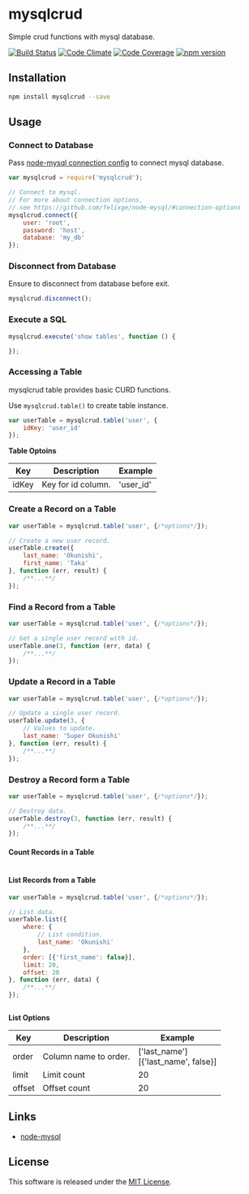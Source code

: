 mysqlcrud
=====

Simple crud functions with mysql database.

<!-- Badge start -->

[![Build Status][my_travis_badge_url]][my_travis_url]
[![Code Climate][my_codeclimate_badge_url]][my_codeclimate_url]
[![Code Coverage][my_codeclimate_coverage_badge_url]][my_codeclimate_url]
[![npm version][my_npm_budge_url]][my_npm_url]


Installation
-----

```bash
npm install mysqlcrud --save
```

Usage
-----

### Connect to Database

Pass [node-mysql connection config](https://github.com/felixge/node-mysql/#connection-options) to connect mysql database.

```javascript
var mysqlcrud = require('mysqlcrud');

// Connect to mysql.
// For more about connection options,
// see https://github.com/felixge/node-mysql/#connection-options
mysqlcrud.connect({
    user: 'root',
    password: 'host',
    database: 'my_db'
});
```


### Disconnect from Database

Ensure to disconnect from database before exit.

```javascript
mysqlcrud.disconnect();
```

### Execute a SQL

```javascript
mysqlcrud.execute('show tables', function () {

});
```

### Accessing a Table

mysqlcrud table provides basic CURD functions.

Use `mysqlcrud.table()` to create table instance.

```javascript
var userTable = mysqlcrud.table('user', {
    idKey: 'user_id'
});

```

**Table Optoins**

| Key | Description | Example |
| --- | ----------- | ------- |
| idKey | Key for id column. | 'user_id' |



### Create a Record on a Table

```javascript
var userTable = mysqlcrud.table('user', {/*options*/});

// Create a new user record.
userTable.create({
    last_name: 'Okunishi',
    first_name: 'Taka'
}, function (err, result) {
    /**...**/
});

```


### Find a Record from a Table

```javascript
var userTable = mysqlcrud.table('user', {/*options*/});

// Get a single user record with id.
userTable.one(3, function (err, data) {
    /**...**/
});

```

### Update a Record in a Table

```javascript
var userTable = mysqlcrud.table('user', {/*options*/});

// Update a single user record.
userTable.update(3, {
    // Values to update.
    last_name: 'Super Okunishi'
}, function (err, result) {
    /**...**/
});
```

### Destroy a Record form a Table

```javascript
var userTable = mysqlcrud.table('user', {/*options*/});

// Destroy data.
userTable.destroy(3, function (err, result) {
    /**...**/
});
```

#### Count Records in a Table

```javascript

```


#### List Records from a Table

```javascript
var userTable = mysqlcrud.table('user', {/*options*/});

// List data.
userTable.list({
    where: {
        // List condition.
        last_name: 'Okunishi'
    },
    order: [{'first_name': false}],
    limit: 20,
    offset: 20
}, function (err, data) {
    /**...**/
});



```

**List Options**

| Key | Description | Example |
| --- | ----------- | ------- |
| order | Column name to order. | ['last_name'] <br> [{'last_name', false}] |
| limit | Limit count | 20 |
| offset | Offset count | 20 |





Links
-----

+ [node-mysql](https://github.com/felixge/node-mysql/)



License
-------
This software is released under the [MIT License][my_license_url].


<!-- Links start -->

[nodejs_url]: http://nodejs.org/
[npm_url]: https://www.npmjs.com/
[nvm_url]: https://github.com/creationix/nvm
[bitdeli_url]: https://bitdeli.com/free
[my_bitdeli_badge_url]: https://d2weczhvl823v0.cloudfront.net/okunishinishi/node-mysqlcrud/trend.png
[my_repo_url]: https://github.com/okunishinishi/node-mysqlcrud
[my_travis_url]: http://travis-ci.org/okunishinishi/node-mysqlcrud
[my_travis_badge_url]: http://img.shields.io/travis/okunishinishi/node-mysqlcrud.svg?style=flat
[my_license_url]: https://github.com/okunishinishi/node-mysqlcrud/blob/master/LICENSE
[my_codeclimate_url]: http://codeclimate.com/github/okunishinishi/node-mysqlcrud
[my_codeclimate_badge_url]: http://img.shields.io/codeclimate/github/okunishinishi/node-mysqlcrud.svg?style=flat
[my_codeclimate_coverage_badge_url]: http://img.shields.io/codeclimate/coverage/github/okunishinishi/node-mysqlcrud.svg?style=flat
[my_apiguide_url]: http://okunishinishi.github.io/node-mysqlcrud/apiguide
[my_lib_apiguide_url]: http://okunishinishi.github.io/node-mysqlcrud/apiguide/module-mysqlcrud_lib.html
[my_coverage_url]: http://okunishinishi.github.io/node-mysqlcrud/coverage/lcov-report
[my_coverage_report_url]: http://okunishinishi.github.io/node-mysqlcrud/coverage/lcov-report/
[my_gratipay_url]: https://gratipay.com/okunishinishi/
[my_gratipay_budge_url]: http://img.shields.io/gratipay/okunishinishi.svg?style=flat
[my_npm_url]: http://www.npmjs.org/package/mysqlcrud
[my_npm_budge_url]: http://img.shields.io/npm/v/mysqlcrud.svg?style=flat
[my_tag_url]: http://github.com/okunishinishi/node-mysqlcrud/releases/tag/
[my_tag_badge_url]: http://img.shields.io/github/tag/okunishinishi/node-mysqlcrud.svg?style=flat

<!-- Links end -->
